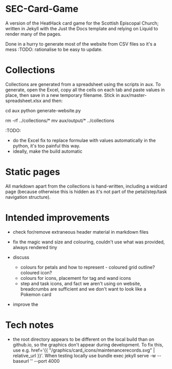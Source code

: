 # SEC-Card-Game
A version of the HeatHack card game for the Scottish Episcopal Church; written in Jekyll with the Just the Docs template and relying on Liquid to render
many of the pages.

Done in a hurry to generate most of the website from CSV files so it's a mess :TODO: rationalise to be easy to update.

# Collections

Collections are generated from a spreadsheet using the scripts in aux.  To generate, open the Excel, copy all the cells on each tab and paste values in place, then save in a new
temporary filename.  Stick in aux/master-spreadsheet.xlsx and then:

cd aux
python generate-website.py

rm -rf ../collections/*
mv aux/output/* ../collections

:TODO: 
- do the Excel fix to replace formulae with values automatically in the python, it's too painful this way.
- ideally, make the build automatic

# Static pages

All markdown apart from the collections is hand-written, including a widcard page (because otherwise this is hidden as it's not part of the petal/step/task navigation structure).


# Intended improvements

- check for/remove extraneous header material in markdown files

- fix the magic wand size and colouring, couldn't use what was provided, always rendered tiny

- discuss 
    - colours for petals and how to represent - coloured grid outline?  coloured icon?
    - colours for icons, placement for tag and wand icons
    - step and task icons, and fact we aren't using on website, breadcrumbs are sufficient and we don't want to look like a Pokemon card

- improve the 
# Tech notes

- the root directory appears to be different on the local build than on github.io, so the graphics don't appear during development.  To fix this, use e.g. href='{{ "/graphics/card_icons/maintenancerecords.svg" | relative_url }}'.  When testing locally use 
bundle exec jekyll serve -w --baseurl '' --port 4000

